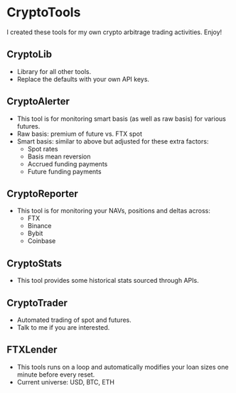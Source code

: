 # CryptoTools
I created these tools for my own crypto arbitrage trading activities.  Enjoy!

## CryptoLib
- Library for all other tools.
- Replace the defaults with your own API keys.

## CryptoAlerter
- This tool is for monitoring smart basis (as well as raw basis) for various futures.
- Raw basis: premium of future vs. FTX spot
- Smart basis: similar to above but adjusted for these extra factors:
	- Spot rates
	- Basis mean reversion
	- Accrued funding payments
	- Future funding payments

## CryptoReporter
- This tool is for monitoring your NAVs, positions and deltas across:
	- FTX
	- Binance
	- Bybit
	- Coinbase

## CryptoStats
- This tool provides some historical stats sourced through APIs.

## CryptoTrader
- Automated trading of spot and futures.
- Talk to me if you are interested.

## FTXLender
- This tools runs on a loop and automatically modifies your loan sizes one minute before every reset.
- Current universe: USD, BTC, ETH